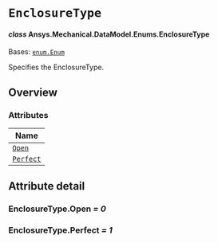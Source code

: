 # `EnclosureType`

<a id="ansys.mechanical.stubs.v242.Ansys.Mechanical.DataModel.Enums.EnclosureType"></a>

#### *class* Ansys.Mechanical.DataModel.Enums.EnclosureType

Bases: [`enum.Enum`](https://docs.python.org/3/library/enum.html#enum.Enum)

Specifies the EnclosureType.

<!-- !! processed by numpydoc !! -->

<a id="overview"></a>

## Overview

### Attributes

| Name |
| ------------------------------------- |
| [`Open`](#EnclosureType.Open) |
| [`Perfect`](#EnclosureType.Perfect) |

<a id="attribute-detail"></a>

## Attribute detail

<a id="EnclosureType.Open"></a>

### EnclosureType.Open *= 0*

<a id="EnclosureType.Perfect"></a>

### EnclosureType.Perfect *= 1*


